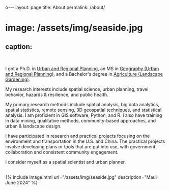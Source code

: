 o---
layout: page
title: About
permalink: /about/
# image: /assets/img/seaside.jpg
caption: 
---

<br />

I got a Ph.D. in <a href="https://dcp.ufl.edu/urp/">Urban and Regional Planning</a>, an MS in <a href="https://www.ues.pku.edu.cn/Home/Departments/Department_of_Urban_and_Regional_Planning/index.htm">Geography (Urban and Regional Planning)</a>, and a Bachelor's degree in <a href="https://sola.bjfu.edu.cn/"> Agriculture (Landscape Gardening)</a>. 
<br />

My research interests include spatial science, urban planning, travel behavior, hazards & resilience, and public health.
<br />

My primary research methods include spatial analysis, big data analytics, spatial statistics, remote sensing, 3D geospatial techniques, and statistical analysis. I am proficient in GIS software, Python, and R. I also have training in data mining, qualitative methods, community-based approaches, and urban \& landscape design.
<br />

I have participated in research and practical projects focusing on the environment and transportation in the U.S. and China. The practical projects involve developing plans or tools that are put into use, with government collaboration and consistent community engagement.
<br />

I consider myself as a spatial scientist and urban planner. 
<br />

<br />
{% include image.html url="/assets/img/seaside.jpg" description="Maui June 2024" %}

<!-- Skip to [short professional summary](#prof). -->
